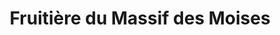 ---
title: "Fruitière du Massif des Moises"
url: /cervens/fruitiere-du-massif-des-moises/
shop: ferme
---